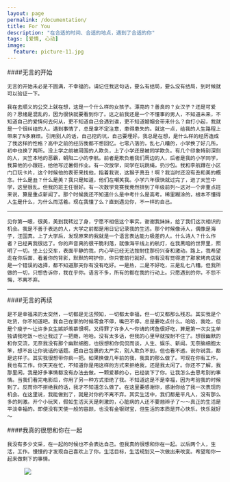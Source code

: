 ```yaml
---
layout: page
permalink: /documentation/
title: For You
description: "在合适的时间、合适的地点，遇到了合适的你"
tags: [爱情, 心动]
image: 
  feature: picture-11.jpg
---
```


####无言的开始

    无言的开始未必是不圆满，不幸福的。请记住我这句话，要么有结局，要么没有结局，到时候就可以验证一下。
    
    我在去顺义的公交上就在想，这是一个什么样的女孩子。漂亮的？善良的？女汉子？还是可爱的？思绪是混乱的，因为很快就要看到你了。这之前我还是一个不懂事的男人，不知道未来，不知道自己的爱情何去何从，更不知道自己会遇到谁，更不知道婚姻会带来什么？自打小起，我就是一个很纠结的人。遇到事情了，总是拿不定注意，患得患失的。就这一点，给我的人生路程上带来了N多麻烦。引用别人的话，自己挖的坑，自己要埋好。我总是在想，是什么样的经历造成了我这样的性格？高中之前的经历我都不想回忆。七零八落的，乱七八糟的，小学换了好几所，初中也换了两所。没上学之前被周围的人欺负，上了小学还是被同学欺负。有几个印象特别深刻的人，天竺本地的恶霸，朝阳二小的李航。前者是欺负着我们周边的人，后者是我的小学同学，我算他的小跟班，给他写过暑假作业。有一次放学，同学在玩跳绳，扔沙包。我和李航蹲在小区门口玩卡片，这个时候他的表哥来找他，指着我说，这猴子真丑！啊？我当时还没有丑和美的概念。什么是丑？什么是美？我只是知道，他们在嘲笑我。小学六年很快就过完了，进了天竺中学，这里很乱，但我的班主任很好。有一次数学竞赛我竟然排到了年级前列～这对一个非重点班来说，算是重点新闻了。那个时候我还不知道什么是中考什么是高考。稀里糊涂的，根本不懂得人生是什么，为什么而活着。现在我懂了么？直到遇见你，不一样的自己。
    
----    

    见你第一眼，很美，美到我转过了身，宁愿不相信这个事实。谢谢我妹妹，给了我们这次相识的机会。我是不善于表达的人，大学之前都是用日记记录我的生活。那个时候像诗人，偶像是海子，汪国真。上了大学后，发现原来的我就是一个语言表达能力极差的人。什么诗人？什么作者？已经离我很远了。你的声音真的很干脆利落，就像海平线上的航灯，在我黑暗的世界里，照明了一切。坐上公交车，表面平静的我，内心早已经无法按耐住那份兴奋和激动。路上，我希望走在你后面，看着你的背影，默默的呵护你，你只管前行就好。你有没有觉得进了那家烤肉店就是一个错误的选择，都不知道那天你有没有吃好。一是热，二是不好吃，三是乱七八糟。但我所做的一切，只想告诉你，我在乎你。语言不多，所有的都在我的行动上。只愿遇到的你，不怨不悔，不离不弃。
    
----
   	
####无言的再续

    是不是幸福来的太突然，一切都是无法预知，一切都太幸福，但一切又都那么残忍。其实我是个吃货，你不知道吧。我自己在家的时候零食不停，嘴巴不停，总是要吃点什么。哈哈，我吃，但是个瘦子～让许多女生嫉妒羡慕恨啊。又得罪了许多人～你请的烤鱼很好吃，算是第一次女生单独请我吃饭～也让我过了一把瘾，哈哈。没有太多话，但我的心里早就按耐不住了。想很幽默的和你交流，无奈我没有那个幽默细胞，也很想和你侃侃而谈，人生、娱乐、新闻。无奈脑细胞太笨，想不出让你说话的话题。把自己包裹的太严实，别人欺负不到，但也看不透。说你说我，都是这样子。其实我很想带你疯一把。如果换做几年前的我，我真的那么做了。可现在你有工作，我也有工作。你天天在忙，不知道你是用这样的方式来拒绝我，还是我太闲了。你还不了解，我那里闲。我是好多事情都没有办法去做。一颗爱慕的心，已经装下了你。让我怎么去思考别的事情。当我们看完电影后，你用了另一种方式拒绝了我。不知道这是不是幸福，因为考验我的时候到了。反而你不拒绝我的话，我才不知道怎么做了。在这里要感谢你，感谢你给了我一次表现的机会。在这里说，我能做到了，就是对你的不离不弃。其实生活中，我们都是平凡人，没有那么多的刺激。开个小玩笑，假如生活天天是刺激的，心脏病的人还不要翘辫子了～～真正的生活是平淡幸福的。即使没有天使一般的容颜，也没有金银财宝，但生活的本质是开心快乐。快乐就好～
    
####我真的很想和你在一起

    我没有多少文采，在一起的时候也不会表达自己。但我真的很想和你在一起。以后两个人，生活，工作。慢慢的才发现自己喜欢上了你。生活目标，生活规划又一次做出来改变。希望和你一起来做剩下的事情。
    
    
<figure class="half">
	<a href="{{ site.url }}/images/qiyin.png"><img src="{{ site.url }}/images/qiyin.png"></a>
</figure>